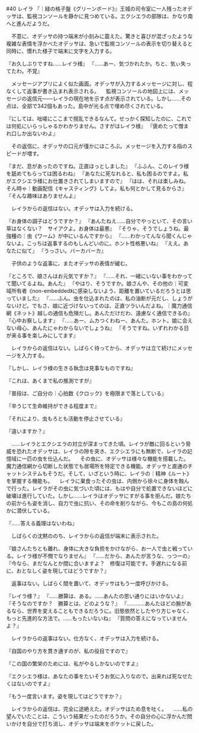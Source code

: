 #40 レイラ
『｜緑の格子盤《グリーンボード》』王城の司令室に一人残ったオデッサは、監視コンソールを静かに見つめている。エクシエラの部隊は、かなり南へと進んだようだ。

　不意に、オデッサの持つ端末が小刻みに震えた。驚きと喜びが混ざったような複雑な表情を浮かべたオデッサは、急いで監視コンソールの表示を切り替えると同時に、慣れた様子で端末に文字を入力する。

『お久しぶりですね……レイラ様』
『……あー、気づかれたか。ちと、気ぃ失ってたわ。不覚』

　メッセージアプリによく似た画面。オデッサが入力するメッセージに対し、程なくして返事が書き込まれ表示される。
　監視コンソールの地図上には、メッセージの返信元――レイラの現在地を示す点が表示されている。しかし……その点は、全部で342個もあった。島中が光る点で埋め尽くされている。

『にしては、咄嗟にここまで撹乱できるなんて。せっかく探知したのに、これでは何処にいらっしゃるかわかりません。さすがはレイラ様』
『褒めたって憎まれ口しか出ないわよ』

　その返信に、オデッサの口元が僅かにほころぶ。メッセージを入力する指のスピードが増す。

『まだ、息があったのですね。正直ほっとしました』
『ふふん、このレイラ様を舐めてもらっては困るわね』
『あなたに死なれると、私も困るのですよ。私がエクシエラ様にお仕置きされてしまいますので』
『はは、それは楽しみね。そん時ゃ｜動画配信《キャスティング》してよ。私も何とかして見るからさ』
『そんな趣味はありませんよ』

　レイラからの返信はない。オデッサは入力を続ける。

『お身体の調子はどうですか？』
『あんたねえ……自分でやっといて、その言い草はなくない？　サイアクよ。お身体は最悪』
『そりゃ、そうでしょうね。最強種の｜虫《ワーム》が中にいるんですから』
『……わかってんなら聞くんじゃないよ。こっちは返事するのもしんどいのに。ホント性格悪いね』
『ええ。あなたに似て』
『うっさい。バーカバーカ』

　子供のような返事に、またオデッサの表情が緩む。

『ところで、娘さんはお元気ですか？』
『……それ、一緒にいない事をわかってて聞いてるよね。あんた』
『やはり、そうですか。娘さんや、その他の｜可変域所有者《non-embedded》に感染しないよう、距離を置いているだろうとは思っていました』
『……ふん。虫を仕込まれたのは、私の油断が元だし、しょうがないけど。でもさ、娘に近づけないってのは、正直ツラいんだよね。｜魔力通信網《ネット》越しの通信も危険だし。あんただけだわ、遠慮なく通信できるの』
『心中お察しします』
『……あー、ムカつくわねー、あんた。ホント。娘に会えない母心、あんたにゃわからないでしょうね』
『そうですね。いずれわかる日が来る事を楽しみにしてます』

　レイラからの返信はない。しばらく待ってから、オデッサは立て続けにメッセージを入力する。

『しかし、レイラ様の生きる執念は見事なものですね』

『これは、あくまで私の推測ですが』

『普段は、ご自分の｜心拍数《クロック》を極限まで落としている』

『辛うじて生命維持ができる程度まで』

『それにより、虫もろとも活動を停止させている』

『違いますか？』


　……レイラとエクシエラの対立が深まってきた頃。レイラが敵に回るという脅威を恐れたオデッサは、レイラの隙を突き、エクシエラにも無断で、レイラの記憶域に一匹の虫を仕込んだ。
　その虫に、オデッサは様々な機能を搭載した。魔力通信網から切断した状態でも居場所を特定できる機能。オデッサと直通のチャットシステムもそうだ。そして、いざという時に、レイラの｜精神《ルート》を掌握する機能も。
　レイラに巣食ったその虫は、内側から徐々に身体を蝕んで行った。レイラがその虫に気づいた頃には、もはや自分で処置できないほどに破壊は進行していた。しかし……レイラはオデッサにすがる事を拒んだ。娘たちの前からも姿を消し、自力で虫に抗い、その命を削りながら、今もこの島の何処かに潜伏している。


『……答える義理はないわね』

　しばらくの沈黙ののち、レイラからの返信が端末に表示された。

『娘さんたちとも離れ、身体に大きな負担をかけながら、お一人で虫と戦っている。レイラ様が不憫でなりません』
『……だから、あんたが言うな、っつーの』
『今なら、まだなんとか間に合いますよ？　修復は可能です。手遅れになる前に、おとなしく姿を現してはどうですか？』

　返事はない。しばらく間を置いて、オデッサはもう一度呼びかける。

『レイラ様？』
『……勝算は、ある。……あんたの思い通りにはいかないよ』
『そうなのですか？　勝算とは、どのような？』
『…………あんたほどの腕があるなら、世界を変えることもできるだろうに。旧態依然としたやり方じゃなく、もっと先進的な方法で。……もったいないね』
『質問の答えになっていませんよ？』

　レイラからの返事はない。仕方なく、オデッサは入力を続ける。

『自国のやり方を貫き通すのが、私の役目ですので』

『この国の繁栄のためには、私がやるしかないのですよ』

『エクシエラ様は、あなたの事をたいそうお気に入りなので。出来れば死なせたくはないのですよ』

『もう一度言います。姿を現してはどうですか？』

　レイラからの返信は、完全に途絶えた。オデッサはため息を吐く。
　……私の望んでいたことは、こういう結果だったのだろうか。その自分の心に浮かんだ問いかけを自分で打ち消し、オデッサは端末をポケットに戻した。